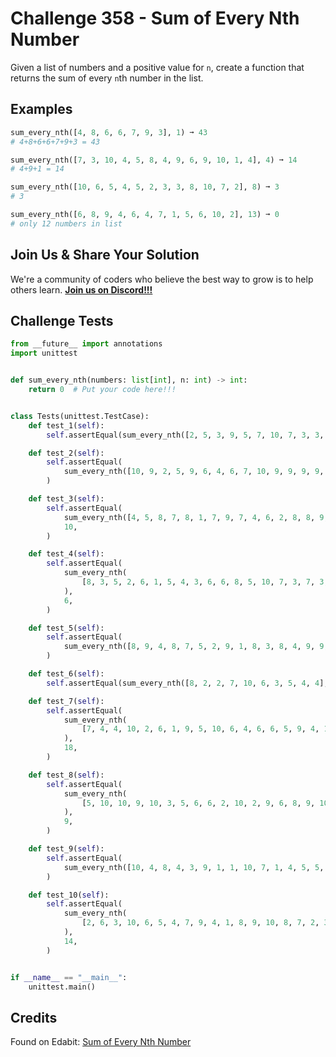 # Challenge 358 - Sum of Every Nth Number

Given a list of numbers and a positive value for `n`, create a function that returns the sum of every `n`th number in the list.

## Examples
```python
sum_every_nth([4, 8, 6, 6, 7, 9, 3], 1) ➞ 43
# 4+8+6+6+7+9+3 = 43

sum_every_nth([7, 3, 10, 4, 5, 8, 4, 9, 6, 9, 10, 1, 4], 4) ➞ 14
# 4+9+1 = 14

sum_every_nth([10, 6, 5, 4, 5, 2, 3, 3, 8, 10, 7, 2], 8) ➞ 3
# 3

sum_every_nth([6, 8, 9, 4, 6, 4, 7, 1, 5, 6, 10, 2], 13) ➞ 0
# only 12 numbers in list
```
## Join Us & Share Your Solution

We're a community of coders who believe the best way to grow is to help others learn. **[Join us on Discord!!!]("https"://discord.gg/sfHykntuGy)**

## Challenge Tests
```python
from __future__ import annotations
import unittest


def sum_every_nth(numbers: list[int], n: int) -> int:
    return 0  # Put your code here!!!


class Tests(unittest.TestCase):
    def test_1(self):
        self.assertEqual(sum_every_nth([2, 5, 3, 9, 5, 7, 10, 7, 3, 3, 3], 9), 3)

    def test_2(self):
        self.assertEqual(
            sum_every_nth([10, 9, 2, 5, 9, 6, 4, 6, 7, 10, 9, 9, 9, 9, 2, 1, 2], 7), 13
        )

    def test_3(self):
        self.assertEqual(
            sum_every_nth([4, 5, 8, 7, 8, 1, 7, 9, 7, 4, 6, 2, 8, 8, 9, 9, 1, 7, 4], 6),
            10,
        )

    def test_4(self):
        self.assertEqual(
            sum_every_nth(
                [8, 3, 5, 2, 6, 1, 5, 4, 3, 6, 6, 8, 5, 10, 7, 3, 7, 3, 5], 11
            ),
            6,
        )

    def test_5(self):
        self.assertEqual(
            sum_every_nth([8, 9, 4, 8, 7, 5, 2, 9, 1, 8, 3, 8, 4, 9, 9, 6], 11), 3
        )

    def test_6(self):
        self.assertEqual(sum_every_nth([8, 2, 2, 7, 10, 6, 3, 5, 4, 4], 12), 0)

    def test_7(self):
        self.assertEqual(
            sum_every_nth(
                [7, 4, 4, 10, 2, 6, 1, 9, 5, 10, 6, 4, 6, 6, 5, 9, 4, 10, 9], 8
            ),
            18,
        )

    def test_8(self):
        self.assertEqual(
            sum_every_nth(
                [5, 10, 10, 9, 10, 3, 5, 6, 6, 2, 10, 2, 9, 6, 8, 9, 10, 9, 4], 16
            ),
            9,
        )

    def test_9(self):
        self.assertEqual(
            sum_every_nth([10, 4, 8, 4, 3, 9, 1, 1, 10, 7, 1, 4, 5, 5, 6, 1, 9], 6), 13
        )

    def test_10(self):
        self.assertEqual(
            sum_every_nth(
                [2, 6, 3, 10, 6, 5, 4, 7, 9, 4, 1, 8, 9, 10, 8, 7, 2, 3, 6], 8
            ),
            14,
        )


if __name__ == "__main__":
    unittest.main()
```
## Credits

Found on Edabit: [Sum of Every Nth Number](https://edabit.com/challenge/ET2voBkuSPLb3mFSD)
